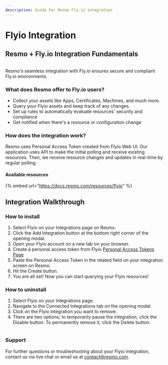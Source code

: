 ```yaml
---
description: Guide for Resmo Fly.io integration
---
```


# Flyio Integration

## Resmo + Fly.io Integration Fundamentals

<figure><img src="../.gitbook/assets/flyio-logo.png" alt=""><figcaption></figcaption></figure>

Resmo's seamless integration with Fly.io ensures secure and compliant Fly.io environments.

### What does Resmo offer to Fly.io users?

* Collect your assets like Apps, Certificates, Machines, and much more.
* Query your Flyio assets and keep track of any changes.
* Set up rules to automatically evaluate resources' security and compliance
* Get notified when there's a resource or configuration change

### How does the integration work?

Resmo uses Personal Access Token created from Flyio Web UI. Our application uses API to make the initial polling and receive existing resources. Then, we receive resource changes and updates in real-time by regular polling.

#### Available resources

{% embed url="https://docs.resmo.com/resources/flyio" %}

## Integration Walkthrough

### How to install

1. Select Flyio on your Integrations page on Resmo.
2. Click the Add Integration button at the bottom right corner of the opening modal.
3. Open your Flyio account on a new tab on your browser.
4. Create a personal access token from Flyio [Personal Access Tokens Page](https://fly.io/user/personal\_access\_tokens)
5. Paste the Personal Access Token in the related field on your integration screen on Resmo.
6. Hit the Create button.
7. You are all set! Now you can start querying your Flyio resources!

### How to uninstall

1. Select Flyio on your Integrations page.
2. Navigate to the Connected Integrations tab on the opening modal.
3. Click on the Flyio integration you want to remove.
4. There are two options; to temporarily pause the integration, click the Disable button. To permanently remove it, click the Delete button.

<figure><img src="../.gitbook/assets/flyio-config.png" alt=""><figcaption></figcaption></figure>

### Support

For further questions or troubleshooting about your Flyio integration, contact us via live chat or email us at contact@resmo.com.
